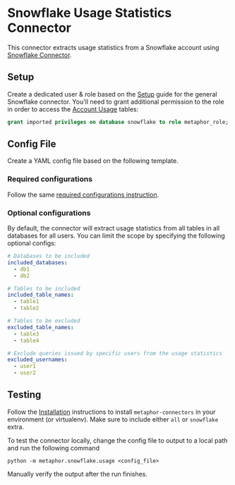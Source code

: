 # Snowflake Usage Statistics Connector

This connector extracts usage statistics from a Snowflake account using [Snowflake Connector](https://docs.snowflake.com/en/user-guide/python-connector.html).

## Setup

Create a dedicated user & role based on the [Setup](../README.md#Setup) guide for the general Snowflake connector. You'll need to grant additional permission to the role in order to access the [Account Usage](https://docs.snowflake.com/en/sql-reference/account-usage.html#enabling-account-usage-for-other-roles) tables:

```sql
grant imported privileges on database snowflake to role metaphor_role;
```

## Config File

Create a YAML config file based on the following template.

### Required configurations

Follow the same [required configurations instruction](../README.md#required-configurations).

### Optional configurations

By default, the connector will extract usage statistics from all tables in all databases for all users. You can limit the scope by specifying the following optional configs:

```yaml
# Databases to be included
included_databases:
  - db1
  - db2

# Tables to be included
included_table_names:
  - table1
  - table2

# Tables to be excluded
excluded_table_names:
  - table3
  - table4

# Exclude queries issued by specific users from the usage statistics
excluded_usernames:
  - user1
  - user2
```

## Testing

Follow the [Installation](../../README.md) instructions to install `metaphor-connectors` in your environment (or virtualenv). Make sure to include either `all` or `snowflake` extra.

To test the connector locally, change the config file to output to a local path and run the following command

```
python -m metaphor.snowflake.usage <config_file>
```

Manually verify the output after the run finishes.
